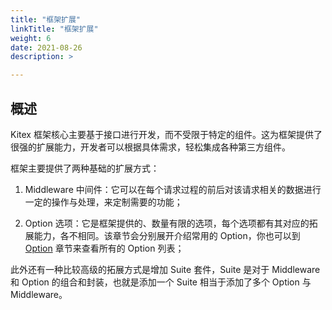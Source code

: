 ```yaml
---
title: "框架扩展"
linkTitle: "框架扩展"
weight: 6
date: 2021-08-26
description: >

---
```


## 概述

Kitex 框架核心主要基于接口进行开发，而不受限于特定的组件。这为框架提供了很强的扩展能力，开发者可以根据具体需求，轻松集成各种第三方组件。

框架主要提供了两种基础的扩展方式：

1. Middleware 中间件：它可以在每个请求过程的前后对该请求相关的数据进行一定的操作与处理，来定制需要的功能；

2. Option 选项：它是框架提供的、数量有限的选项，每个选项都有其对应的拓展能力，各不相同。该章节会分别展开介绍常用的 Option，你也可以到 [Option](/zh/docs/kitex/tutorials/options/) 章节来查看所有的 Option 列表；

此外还有一种比较高级的拓展方式是增加 Suite 套件，Suite 是对于 Middleware 和 Option 的组合和封装，也就是添加一个 Suite 相当于添加了多个 Option 与 Middleware。
